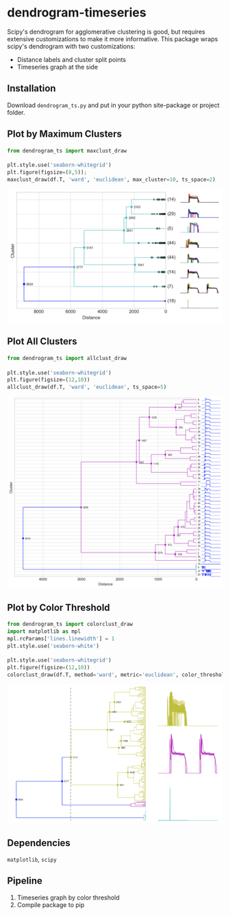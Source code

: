 # dendrogram-timeseries
Scipy's dendrogram for agglomerative clustering is good, but requires extensive customizations
to make it more informative. This package wraps scipy's dendrogram with two customizations:
 * Distance labels and cluster split points
 * Timeseries graph at the side

## Installation
Download ``dendrogram_ts.py`` and put in your python site-package or project folder.

## Plot by Maximum Clusters
```python
from dendrogram_ts import maxclust_draw

plt.style.use('seaborn-whitegrid')
plt.figure(figsize=(8,5));
maxclust_draw(df.T, 'ward', 'euclidean', max_cluster=10, ts_space=2)
```

<img src="https://github.com/mapattacker/dendrogram-timeseries/blob/master/images/dendrogram1.png" width="600">

## Plot All Clusters

```python
from dendrogram_ts import allclust_draw

plt.style.use('seaborn-whitegrid')
plt.figure(figsize=(12,10))
allclust_draw(df.T, 'ward', 'euclidean', ts_space=5)
```

<img src="https://github.com/mapattacker/dendrogram-timeseries/blob/master/images/dendrogram2.png" width="600">

## Plot by Color Threshold

```python
from dendrogram_ts import colorclust_draw
import matplotlib as mpl
mpl.rcParams['lines.linewidth'] = 1
plt.style.use('seaborn-white')

plt.style.use('seaborn-whitegrid')
plt.figure(figsize=(12,10))
colorclust_draw(df.T, method='ward', metric='euclidean', color_threshold=5200, ts_space=1)
```

<img src="https://github.com/mapattacker/dendrogram-timeseries/blob/master/images/dendrogram3.png" width="650">

## Dependencies
`matplotlib`, `scipy`


## Pipeline
1. Timeseries graph by color threshold
2. Compile package to pip 
